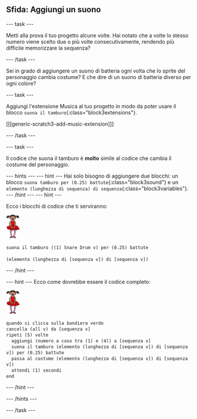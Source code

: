 ## Sfida: Aggiungi un suono

\--- task \---

Metti alla prova il tuo progetto alcune volte. Hai notato che a volte lo stesso numero viene scelto due o più volte consecutivamente, rendendo più difficile memorizzare la sequenza?

\--- /task \---

Sei in grado di aggiungere un suono di batteria ogni volta che lo sprite del personaggio cambia costume? E che dire di un suono di batteria diverso per ogni colore?

\--- task \---

Aggiungi l'estensione Musica al tuo progetto in modo da poter usare il blocco `suona il tamburo`{:class="block3extensions"}.

[[[generic-scratch3-add-music-extension]]]

\--- /task \---

\--- task \---

Il codice che suona il tamburo è **molto** simile al codice che cambia il costume del personaggio.

\--- hints \--- \--- hint \--- Hai solo bisogno di aggiungere due blocchi: un blocco `suona tamburo per (0.25) battute`{:class="block3sound"} e un `elemento (lunghezza di sequenza) di sequenza`{:class="block3variables"}. \--- /hint \--- \--- hint \---

Ecco i blocchi di codice che ti serviranno:

![ballerina](images/ballerina.png)

```blocks3
suona il tamburo ((1) Snare Drum v) per (0.25) battute

(elemento (lunghezza di [sequenza v]) di [sequenza v])
```

\--- /hint \---

\--- hint \--- Ecco come dovrebbe essere il codice completo:

![ballerina](images/ballerina.png)

```blocks3
quando si clicca sulla bandiera verde
cancella (all v) da [sequenza v]
ripeti (5) volte 
  aggiungi (numero a caso tra (1) e (4)) a [sequenza v]
  suona il tamburo (elemento (lunghezza di [sequenza v]) di [sequenza v]) per (0.25) battute
  passa al costume (elemento (lunghezza di [sequenza v]) di [sequenza v])
  attendi (1) secondi
end
```

\--- /hint \---

\--- /hints \---

\--- /task \---